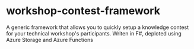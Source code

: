 # workshop-contest-framework
A generic framework that allows you to quickly setup a knowledge contest for your technical workshop's participants. Writen in F#, deploted using Azure Storage and Azure Functions
